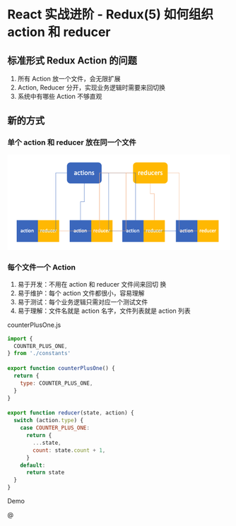 # React 实战进阶 - Redux(5) 如何组织 action 和 reducer

## 标准形式 Redux Action 的问题

1. 所有 Action 放一个文件，会无限扩展
2. Action, Reducer 分开，实现业务逻辑时需要来回切换
3. 系统中有哪些 Action 不够直观


## 新的方式

### 单个 action 和 reducer 放在同一个文件

![](./res/actions-reducers.png)


### 每个文件一个 Action

1. 易于开发：不用在 action 和 reducer 文件间来回切
换
2. 易于维护：每个 action 文件都很小，容易理解
3. 易于测试：每个业务逻辑只需对应一个测试文件
4. 易于理解：文件名就是 action 名字，文件列表就是
action 列表

counterPlusOne.js

```js
import {
  COUNTER_PLUS_ONE,
} from './constants'

export function counterPlusOne() {
  return {
    type: COUNTER_PLUS_ONE,
  }
}

export function reducer(state, action) {
  switch (action.type) {
    case COUNTER_PLUS_ONE:
      return {
        ...state,
        count: state.count + 1,
      }
    default:
      return state
  }
}
```

Demo 






















@
